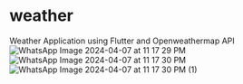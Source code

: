 # weather
Weather Application using Flutter and Openweathermap API
![WhatsApp Image 2024-04-07 at 11 17 29 PM](https://github.com/apoorvapai/weather/assets/53962427/cec88692-00c4-479f-8338-4dbd5d77491a)
![WhatsApp Image 2024-04-07 at 11 17 30 PM](https://github.com/apoorvapai/weather/assets/53962427/43fea64d-7215-4e5c-b0da-b15604a8e014)
![WhatsApp Image 2024-04-07 at 11 17 30 PM (1)](https://github.com/apoorvapai/weather/assets/53962427/a263f9e8-171d-48a6-8718-0f2f7f807154)
